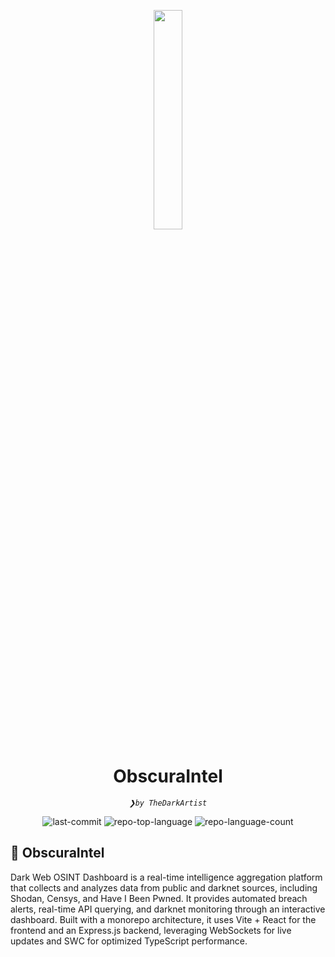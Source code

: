 <p align="center">
    <img src="https://thedarkartist.in/favicon.ico" align="center" width="30%">
</p>
<p align="center"><h1 align="center">ObscuraIntel</h1></p>
<p align="center">
	<em><code>❯by TheDarkArtist</code></em>
</p>
<p align="center">
	<img src="https://img.shields.io/github/last-commit/TheDarkArtist/obscuraintel?style=default&logo=git&logoColor=white&color=0080ff" alt="last-commit">
	<img src="https://img.shields.io/github/languages/top/TheDarkArtist/obscuraintel?style=default&color=0080ff" alt="repo-top-language">
	<img src="https://img.shields.io/github/languages/count/TheDarkArtist/obscuraintel?style=default&color=0080ff" alt="repo-language-count">
</p>

## 🚀 ObscuraIntel

Dark Web OSINT Dashboard is a real-time intelligence aggregation platform that collects and analyzes data from public and darknet sources, including Shodan, Censys, and Have I Been Pwned. It provides automated breach alerts, real-time API querying, and darknet monitoring through an interactive dashboard. Built with a monorepo architecture, it uses Vite + React for the frontend and an Express.js backend, leveraging WebSockets for live updates and SWC for optimized TypeScript performance.
